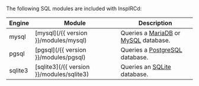 <!-- This file contains a page fragment. Any changes will affect all pages that include it. -->

The following SQL modules are included with InspIRCd:

Engine  | Module                                    | Description
------- | ----------------------------------------- | -----------
mysql   | [mysql](/{{ version }}/modules/mysql)     | Queries a [MariaDB](https://www.mariadb.org)  or [MySQL](https://www.mysql.com) database.
pgsql   | [pgsql](/{{ version }}/modules/pgsql)     | Queries a [PostgreSQL](https://www.postgresql.org) database.
sqlite3 | [sqlite3](/{{ version }}/modules/sqlite3) | Queries an [SQLite](https://www.sqlite.org) database.
